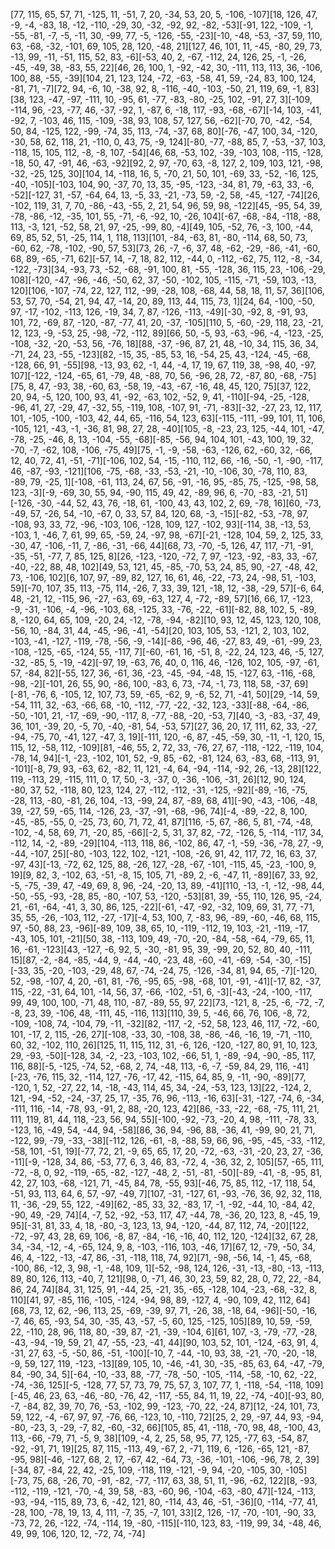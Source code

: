[77, 115, 65, 57, 71, -125, 11, -51, 7, 20, -34, 53, 20, 5, -106, -107][18, 126, 47, -9, -4, -83, 18, -12, -110, -29, 30, -32, -92, 92, -82, -53][-91, 122, -109, -1, -55, -81, -7, -5, -11, 30, -99, 77, -5, -126, -55, -23][-10, -48, -53, -37, 59, 110, 63, -68, -32, -101, 69, 105, 28, 120, -48, 21][127, 46, 101, 11, -45, -80, 29, 73, -13, 99, -11, -51, 115, 52, 83, -6][-53, 40, 2, -67, -112, 24, 126, 25, -1, -26, -45, -49, 38, -83, 55, 22][46, 26, 100, 1, -92, -42, 30, -111, 113, 113, 36, -106, 100, 88, -55, -39][104, 21, 123, 124, -72, -63, -58, 41, 59, -24, 83, 100, 124, -81, 71, -7][72, 94, -6, 10, -38, 92, 8, -116, -40, -103, -50, 21, 119, 69, -1, 83][38, 123, -47, -97, -111, 10, -95, 61, -77, -83, -80, -25, 102, -91, 27, 3][-109, -114, 96, -23, -77, 46, -37, -92, 1, -87, 6, -18, 117, -93, -68, -67][-14, 103, -41, -92, 7, -103, 46, 115, -109, -38, 93, 108, 57, 127, 56, -62][-70, 70, -42, -54, 50, 84, -125, 122, -99, -74, 35, 113, -74, -37, 68, 80][-76, -47, 100, 34, -120, -30, 58, 62, 118, 21, -110, 0, 43, 75, -9, 124][-80, -77, -88, 85, 7, -53, -37, 103, -118, 15, 105, 112, -8, -8, 107, -54][46, 68, -53, 102, -39, -103, 108, -115, -128, -18, 50, 47, -91, 46, -63, -92][92, 2, 97, -70, 63, -8, 127, 2, 109, 103, 121, -98, -32, -25, 125, 30][104, 14, -118, 16, 5, -70, 21, 50, 101, -69, 33, -52, -16, 125, -40, -105][-103, 104, 90, -37, 70, 13, 35, -95, -123, -34, 81, 79, -63, 33, -6, -52][-127, 31, -57, -64, 64, 13, -5, 33, -21, -73, 59, -2, 58, -45, -127, -74][26, -102, 119, 31, 7, 70, -86, -43, -55, 2, 21, 54, 96, 59, 98, -122][45, -95, 54, 39, -78, -86, -12, -35, 101, 55, -71, -6, -92, 10, -26, 104][-67, -68, -84, -118, -88, 113, -3, 121, -52, 58, 21, 97, -25, -99, 80, -4][49, 105, -52, 76, -3, 100, -44, 69, 85, 52, 51, -25, 114, 1, 118, 113][101, -84, -63, 81, -80, -114, 68, 50, 73, -60, 62, -78, -102, -90, 57, 53][73, 26, -7, -6, 37, 48, -62, -29, -86, -41, -60, 68, 89, -65, -71, 62][-57, 14, -7, 18, 82, 112, -44, 0, -112, -62, 75, 112, -8, -34, -122, -73][34, -93, 73, -52, -68, -91, 100, 81, -55, -128, 36, 115, 23, -106, -29, 108][-120, -47, -96, -46, -50, 62, 37, -50, -102, 105, -115, -71, -59, 103, -13, 120][106, -107, -74, 22, 127, 112, -99, -28, 108, -68, 44, 58, 18, 11, 57, 36][106, 53, 57, 70, -54, 21, 94, 47, -14, 20, 89, 113, 44, 115, 73, 1][24, 64, -100, -50, 97, -17, -102, -113, 126, -19, 34, 7, 87, -126, -113, -49][-30, -92, 8, -91, 93, 101, 72, -69, 87, -120, -87, -77, 41, 20, -37, -105][110, 5, -60, -29, 118, 23, -21, 12, 123, -9, -53, 25, -98, -72, -112, 89][66, 50, -5, 93, -63, -96, -4, -123, -25, -108, -32, -20, -53, 56, -76, 18][88, -37, -96, 87, 21, 48, -10, 34, 115, 36, 34, -71, 24, 23, -55, -123][82, -15, 35, -85, 53, 16, -54, 25, 43, -124, -45, -68, -128, 66, 91, -55][98, -13, 93, 62, -1, 44, -4, 17, 19, 67, 119, 38, -98, 40, -97, 107][-122, -124, -65, 61, -79, 48, -88, 70, 56, -96, 28, 72, -87, 80, -68, -75][75, 8, 47, -93, 38, -60, 63, -58, 19, -43, -67, -16, 48, 45, 120, 75][37, 122, 20, 94, -5, 120, 100, 93, 41, -92, -63, 102, -52, 9, 41, -110][-94, -25, -128, -96, 41, 27, -29, 47, -32, 55, -119, 108, -107, 91, -71, -83][-32, -27, 23, 12, 117, 101, -105, -100, -103, 42, 44, 65, -116, 54, 123, 63][-115, -111, -99, 101, 11, 106, -105, 121, -43, -1, -36, 81, 98, 27, 28, -40][105, -8, -23, 23, 125, -44, 101, -47, -78, -25, -46, 8, 13, -104, -55, -68][-85, -56, 94, 104, 101, -43, 100, 19, 32, -70, -7, -62, 108, -106, -75, 49][75, -1, -9, -58, -63, -126, 62, -60, 32, -66, 12, 40, 72, 41, -51, -71][-106, 102, 54, -15, -110, 112, 66, -16, -50, -1, -90, -117, 46, -87, -93, -121][106, -75, -68, -33, -53, -21, -10, -106, 30, -78, 110, 83, -89, 79, -25, 1][-108, -61, 113, 24, 67, 56, -91, -16, 95, -85, 75, -125, -98, 58, 123, -3][-9, -69, 30, 55, 94, -90, 115, 49, 42, -89, 96, 6, -70, -83, -21, 51][-126, -30, -44, 52, 43, 76, -18, 61, -100, 43, 43, 102, 2, 69, -78, 16][60, -73, -49, 57, -26, 54, -10, -67, 0, 33, 57, 84, 120, 68, -3, -15][-82, -53, -78, 97, -108, 93, 33, 72, -96, -103, 106, -128, 109, 127, -102, 93][-114, 38, -13, 53, -103, 1, -46, 7, 61, 99, 65, -59, 24, -97, 98, -67][-21, -128, 104, 59, 2, 125, 33, -30, 47, -106, -11, 7, -86, -31, -66, 44][68, 73, -70, -5, 126, 47, 117, -71, -91, -35, -51, -77, 7, 85, 125, 8][26, -123, -120, -72, 7, 97, -123, -92, -83, 33, -67, -40, -22, 88, 48, 102][49, 53, 121, 45, -85, -70, 53, 24, 85, 90, -27, -48, 42, 73, -106, 102][6, 107, 97, -89, 82, 127, 16, 61, 46, -22, -73, 24, -98, 51, -103, 59][-70, 107, 35, 113, -75, 114, -26, 7, 33, 39, 121, -18, 12, -38, -29, 57][-6, 64, 48, -21, 12, -115, 96, -27, -63, 69, -63, 127, 4, -72, -89, 57][16, 66, 17, -123, -9, -31, -106, -4, -96, -103, 68, -125, 33, -76, -22, -61][-82, 88, 102, 5, -89, 8, -120, 64, 65, 109, -20, 24, -12, -78, -94, -82][10, 93, 12, 45, 123, 120, 108, -56, 10, -84, 31, 44, -45, -96, -41, -54][20, 103, 105, 53, -121, 2, 103, 102, -103, -41, -127, -119, -78, -56, -9, -14][-86, -96, 46, -27, 83, 49, -61, -99, 23, -108, -125, -65, -124, 55, -117, 7][-60, -61, 16, -51, 8, -22, 24, 123, 46, -5, 127, -32, -85, 5, -19, -42][-97, 19, -63, 76, 40, 0, 116, 46, -126, 102, 105, -97, -61, 57, -84, 82][-55, 127, 36, -61, 36, -23, -45, -94, -48, 15, -127, 63, -116, -68, -98, -2][-101, 26, 55, 90, -86, 100, -83, 6, 73, -74, -1, 73, 118, 58, -37, 69][-81, -76, 6, -105, 12, 107, 73, 59, -65, -62, 9, -6, 52, 71, -41, 50][29, -14, 59, -54, 111, 32, -63, -66, 68, -10, -112, -77, -22, -32, 123, -33][-88, -64, -86, -50, -101, 21, -17, -69, -90, -117, 8, -77, -88, -20, -53, 7][40, -3, -83, -37, 49, 36, 101, -39, 20, -5, 70, -40, -81, 54, -53, 57][27, 36, 20, 17, 111, 62, 33, -27, -94, -75, 70, -41, 127, -47, 3, 19][-111, 120, -6, 87, -45, -59, 30, -11, -1, 120, 15, 115, 12, -58, 112, -109][81, -46, 55, 2, 72, 33, -76, 27, 67, -118, -122, -119, 104, -78, 14, 94][-1, -23, -102, 101, 52, -9, 85, -62, -81, 124, 63, -83, 68, -113, 91, -101][-8, 79, 93, -63, 62, -82, 11, 121, -4, 64, -94, -114, -92, 26, -13, 28][122, 119, -113, 29, -115, 111, 0, 17, 50, -3, -37, 0, -36, -106, -31, 26][12, 90, 124, -80, 37, 52, -118, 80, 123, 124, 27, -112, -112, -31, -125, -92][-89, -16, -75, -28, 113, -80, -81, 26, 104, -13, -99, 24, 87, -89, 68, 41][-90, -43, -106, -48, 39, -27, 59, -65, 114, -126, 23, -37, -91, -68, -96, 74][-4, -89, -22, 8, 100, -45, -85, -55, 0, -25, 73, 60, 71, 72, 41, 87][116, -5, 67, -86, 5, 81, -74, -48, -102, -4, 58, 69, 71, -20, 85, -66][-2, 5, 31, 37, 82, -72, -126, 5, -114, -117, 34, -112, 14, -2, -89, -29][104, -113, 118, 86, -102, 86, 47, -1, -59, -36, -78, 27, -9, -44, -107, 25][-80, -103, 122, 102, -121, -108, -26, 91, 42, 117, 72, 16, 63, 37, -97, 43][-13, -72, 62, 125, 88, -26, 127, -28, -67, -101, -115, 45, -23, -100, 9, 19][9, 82, 3, -102, 63, -51, -8, 15, 105, 71, -89, 2, -6, -47, 11, -89][67, 33, 92, -5, -75, -39, 47, -49, 69, 8, 96, -24, -20, 13, 89, -41][110, -13, -1, -12, -98, 44, -50, -55, -93, -28, 85, -80, -107, 53, -120, -53][81, 39, -55, 110, 126, 95, -24, 21, -61, -64, -41, 3, 30, 86, 125, -22][-61, -47, -92, -32, 109, 69, 31, 77, -71, 35, 55, -26, -103, 112, -27, -17][-4, 53, 100, 7, -83, 96, -89, -60, -46, 68, 115, 97, -50, 88, 23, -96][-89, 109, 38, 65, 10, -119, -112, 19, 103, -21, -119, -17, -43, 105, 101, -21][50, 38, -113, 109, 49, -70, -20, -84, -58, -64, -79, 65, 11, 16, -61, -123][43, -127, -6, 92, 5, -30, -81, 95, 39, -99, 20, 52, 80, 40, -111, 15][87, -2, -84, -85, -44, 9, -44, -40, -23, 48, -60, -41, -69, -54, -30, -15][-33, 35, -20, -103, -29, 48, 67, -74, -24, 75, -126, -34, 81, 94, 65, -7][-120, 52, -98, -107, 4, 20, -61, 81, -76, -95, 65, -98, -68, 101, -91, -41][-17, 82, -37, 115, -22, -31, 64, 101, -14, 56, 37, -66, -102, -51, 6, -3][-43, -24, -100, -117, 99, 49, 100, 100, -71, 48, 110, -87, -89, 55, 97, 22][73, -121, 8, -25, -6, -72, -7, -8, 23, 39, -106, 48, -111, 45, -116, 113][110, 39, 5, -46, 66, 76, 106, -8, 72, -109, -108, 74, -104, 79, -11, -32][82, -117, -2, -52, 58, 123, 46, 117, -72, -60, 101, -17, 2, 115, -26, 27][-108, -33, 30, -108, 38, -86, -46, -16, 19, -71, -110, 60, 32, -102, 110, 26][125, 11, 115, 112, 31, -6, 126, -120, -127, 80, 91, 10, 123, 29, -93, -50][-128, 34, -2, -23, -103, 102, -66, 51, 1, -89, -94, -90, -85, 117, 116, 88][-5, -125, -74, 52, -68, 2, 74, -48, 113, -6, -7, -59, 84, 29, 116, -41][-23, -76, 115, 32, -114, 127, -76, -17, 42, -115, 64, 85, 9, -11, -90, -89][77, -120, 1, 52, -27, 22, 14, -18, -43, 114, 45, 34, -24, -53, 123, 13][22, -124, 2, 121, -94, -52, -24, -37, 25, 17, -35, 76, 96, -113, -16, 63][-31, -127, -74, 6, -34, -111, 116, -14, -78, 93, -91, 2, 88, -20, 123, 42][86, -33, -22, -68, -75, 111, 21, 111, 119, 81, 44, 118, -23, 56, 94, 55][-100, -92, -73, -20, 4, 98, -111, -78, 33, -123, 16, -49, 54, -44, 94, -58][86, 36, 94, -96, 88, -36, 41, -99, 90, 21, 71, -122, 99, -79, -33, -38][-112, 126, -61, -8, -88, 59, 66, 96, -95, -45, -33, -112, -58, 101, -51, 19][-77, 72, 21, -9, 65, 65, 17, 20, -72, -63, -31, -20, 23, 27, -36, -11][-9, -128, 34, 86, -53, 77, 6, 3, 46, 83, -72, 4, -36, 32, 2, 105][57, -65, 111, -72, -8, 0, 92, -119, -65, -82, -127, -48, 2, -51, -81, -50][-89, -41, -8, -95, 81, 42, 27, 103, -68, -121, 71, -45, 84, 78, -55, 93][-46, 75, 85, 112, -17, 118, 54, -51, 93, 113, 64, 6, 57, -97, -49, 7][107, -31, -127, 61, -93, -76, 36, 92, 32, 118, 11, -36, -29, 55, 122, -49][62, -85, 33, 32, -83, 17, -1, -92, -44, 10, -84, 42, -90, 49, -29, 74][4, -7, 52, -92, -53, 117, 47, -44, 78, -36, 20, 123, 8, -45, 19, 95][-31, 81, 33, 4, 18, -80, -3, 123, 13, 94, -120, -44, 87, 112, 74, -20][122, -72, -97, 43, 28, 69, 106, -8, 87, -84, -16, -16, 40, 112, 120, -124][32, 67, 28, 34, -34, -12, -4, -65, 124, 9, 8, -103, -116, 103, -46, 17][67, 12, -79, -50, 34, 46, 4, -122, -13, -47, 86, -31, -118, 118, 74, 92][71, -98, -56, 14, -1, 45, -68, -100, 86, -12, 3, 98, -1, -48, 109, 1][-52, -98, 124, 126, -31, -13, -80, -13, -113, 89, 80, 126, 113, -40, 7, 121][98, 0, -71, 46, 30, 23, 59, 82, 28, 0, 72, 22, -84, 86, 24, 74][84, 31, 125, 91, -44, 25, -21, 35, -65, -128, 104, -23, -68, -32, 8, 110][41, 97, -85, 116, -105, -124, -94, 98, 89, -127, 4, -90, 109, 42, 112, 64][68, 73, 12, 62, -96, 113, 25, -69, -39, 97, 71, -26, 38, -18, 64, -96][-50, -16, -7, 46, 65, -93, 54, 30, -35, 43, -57, -5, 60, 125, -125, 105][89, 10, 59, -59, 22, -110, 28, 96, 118, 80, -39, 87, -21, -39, -104, 6][61, 107, -3, -79, -77, -28, -43, -94, -19, 59, 21, 47, -55, -23, -41, 44][90, 103, 52, 101, -124, -63, 91, 4, -31, 27, 63, -5, -50, 86, -51, -100][-10, 7, -44, -10, 93, 38, -21, -70, -20, -18, -9, 59, 127, 119, -123, -13][89, 105, 10, -46, -41, 30, -35, -85, 63, 64, -47, -79, 84, -90, 34, 5][-64, -10, -33, 88, -77, -78, -50, -105, -114, -58, -10, 62, -22, -74, -36, 125][-5, -128, 77, 57, 73, 79, 75, 57, 3, 107, 77, 1, -118, -54, -118, 109][-45, 46, 23, 63, -46, -80, -76, 42, -117, -55, 84, 11, 19, 22, -74, -40][-93, 80, -7, -84, 82, 39, 70, 76, -53, -102, 99, -123, -70, 22, -24, 87][12, -24, 101, 73, 59, 122, -4, -67, 97, 97, -76, 66, -123, 10, -110, 72][25, 2, 29, -97, 44, 93, -94, -80, -23, 3, -29, -7, 82, -60, -32, 66][105, 85, 41, -118, -70, 98, 48, -100, 43, 113, -66, -79, 71, -5, 9, 38][109, -4, 2, 25, 58, 95, 77, 125, -77, 63, -54, 87, -92, -91, 71, 19][25, 87, 115, -113, 49, -67, 2, -71, 119, 6, -126, -65, 121, -87, -95, 98][-46, -127, 68, 2, 17, -67, 42, -64, 73, -36, -101, -106, -96, 78, 2, 39][-34, 87, -84, 22, 42, -25, 109, -118, 119, -121, -9, 94, -20, -105, 30, -105][-73, 75, 68, -26, 70, -91, -82, -77, -117, 63, 38, 51, 11, -96, -62, 122][8, -93, -112, -119, -121, -70, -4, 39, 58, -83, -60, 96, -104, -63, -80, 47][-124, -113, -93, -94, -115, 89, 73, 6, -42, 121, 80, -114, 43, 46, -51, -36][0, -114, -77, 41, -28, 100, -78, 19, 13, 4, 111, -7, 35, -7, 101, 33][2, 126, -17, -70, -101, -90, 33, -73, 72, 26, -122, -74, -114, 19, -80, -115][-110, 123, 83, -119, 99, 34, -48, 46, 49, 99, 106, 120, 12, -72, 74, -74]